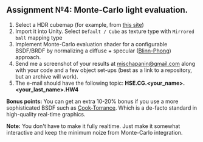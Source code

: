 ## Assignment №4: Monte-Carlo light evaluation.

1. Select a HDR cubemap (for example, from [this site](http://noemotionhdrs.net/hdrday.html))
2. Import it into Unity. Select `Default / Cube` as texture type with `Mirrored ball` mapping type 
3. Implement Monte-Carlo evaluation shader for a configurable BSDF/BRDF by normalizing a diffuse + specular ([Blinn-Phong](https://en.wikipedia.org/wiki/Blinn%E2%80%93Phong_reflection_model)) approach.
4. Send me a screenshot of your results at mischapanin@gmail.com along with your code and a few object set-ups (best as a link to a repository, but an archive will work).
5. The e-mail should have the following topic: __HSE.CG.<your_name>.<your_last_name>.HW4__

**Bonus points:** 
You can get an extra 10-20% bonus if you use a more sophisticated BSDF such as [Cook-Torrance](https://www.cs.cornell.edu/~srm/publications/EGSR07-btdf.pdf).
Which is a de-facto standard in high-quality real-time graphics.

**Note:**
You don't have to make it fully realtime. Just make it somewhat interactive and keep the minimum noize from Monte-Carlo integration.
